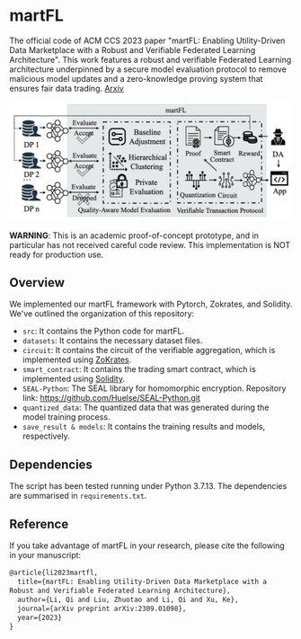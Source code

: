 # martFL
The official code of ACM CCS 2023 paper "martFL: Enabling Utility-Driven Data Marketplace with a Robust and Verifiable Federated Learning Architecture". This work features a robust and verifiable Federated Learning architecture underpinned by a secure model evaluation protocol to remove malicious model updates and a zero-knowledge proving system that ensures fair data trading. [Arxiv](https://arxiv.org/abs/2309.01098)

![martFL](figure/martFL.png)

**WARNING**: This is an academic proof-of-concept prototype, and in particular has not received careful code review. This implementation is NOT ready for production use.

## Overview

We implemented our martFL framework with Pytorch, Zokrates, and Solidity. We've outlined the organization of this repository:

- `src`: It contains the Python code for martFL.
- `datasets`: It contains the necessary dataset files.
- `circuit`: It contains the circuit of the verifiable aggregation, which is implemented using [ZoKrates](https://zokrates.github.io/). 
- `smart_contract`: It contains the trading smart contract, which is implemented using [Solidity](https://soliditylang.org/).
- `SEAL-Python`: The SEAL library for homomorphic encryption. Repository link: https://github.com/Huelse/SEAL-Python.git
- `quantized_data`: The quantized data that was generated during the model training process.
- `save_result & models`: It contains the training results and models, respectively.

## Dependencies

The script has been tested running under Python 3.7.13. The dependencies are summarised in `requirements.txt`.

## Reference
If you take advantage of martFL in your research, please cite the following in your manuscript:

```
@article{li2023martfl,
  title={martFL: Enabling Utility-Driven Data Marketplace with a Robust and Verifiable Federated Learning Architecture},
  author={Li, Qi and Liu, Zhuotao and Li, Qi and Xu, Ke},
  journal={arXiv preprint arXiv:2309.01098},
  year={2023}
}
```
